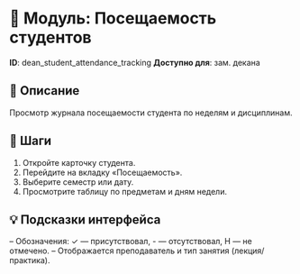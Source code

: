 # 📘 Модуль: Посещаемость студентов
**ID**: dean_student_attendance_tracking
**Доступно для**: зам. декана

## 📝 Описание
Просмотр журнала посещаемости студента по неделям и дисциплинам.

## 🩜 Шаги
1. Откройте карточку студента.
2. Перейдите на вкладку «Посещаемость».
3. Выберите семестр или дату.
4. Просмотрите таблицу по предметам и дням недели.

## 💡 Подсказки интерфейса
– Обозначения: ✓ — присутствовал, - — отсутствовал, Н — не отмечено.
– Отображается преподаватель и тип занятия (лекция/практика).
